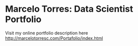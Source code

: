 # Marcelo Torres: Data Scientist Portfolio

Visit my online portfolio description here http://marcelotorresc.com/Portafolio/index.html
